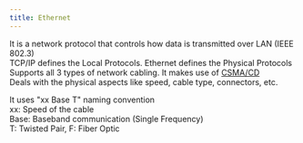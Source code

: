 ```yaml
---
title: Ethernet
---
```


It is a network protocol that controls how data is transmitted over LAN (IEEE 802.3)  
TCP/IP defines the Local Protocols. Ethernet defines the Physical Protocols  
Supports all 3 types of network cabling. It makes use of [CSMA/CD](CSMA-CD%20%28Carrier%20Sense%20Multiple%20Access%20-%20Collision%20Detection%29.md)  
Deals with the physical aspects like speed, cable type, connectors, etc.

It uses "xx Base T" naming convention  
xx: Speed of the cable  
Base: Baseband communication (Single Frequency)  
T: Twisted Pair, F: Fiber Optic